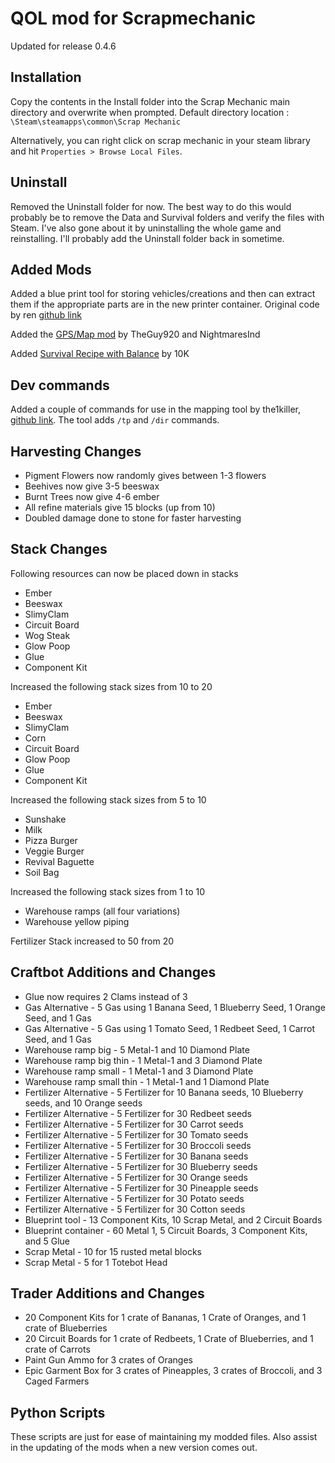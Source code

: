 # QOL mod for Scrapmechanic
Updated for release 0.4.6

## Installation

Copy the contents in the Install folder into the Scrap Mechanic main 
directory and overwrite when prompted.
Default directory location : `\Steam\steamapps\common\Scrap Mechanic`

Alternatively, you can right click on scrap mechanic in your steam library 
and hit `Properties > Browse Local Files`.

## Uninstall

Removed the Uninstall folder for now. The best way to do this would probably be
to remove the Data and Survival folders and verify the files with Steam. I've also
gone about it by uninstalling the whole game and reinstalling. I'll probably add
the Uninstall folder back in sometime.

## Added Mods
Added a blue print tool for storing vehicles/creations and then can extract them
if the appropriate parts are in the new printer container. Original code by ren
[github link](https://github.com/madalilng/SMS-blueprint)

Added the [GPS/Map mod](https://steamcommunity.com/sharedfiles/filedetails/?id=2160603338)
by TheGuy920 and NightmaresInd

Added [Survival Recipe with Balance](https://steamcommunity.com/sharedfiles/filedetails/?id=2103741159)
by 10K

## Dev commands
Added a couple of commands for use in the mapping tool by the1killer,
[github link](https://github.com/the1killer/sm_overview_ahk). The tool adds
`/tp` and `/dir` commands.

## Harvesting Changes

* Pigment Flowers now randomly gives between 1-3 flowers
* Beehives now give 3-5 beeswax
* Burnt Trees now give 4-6 ember
* All refine materials give 15 blocks (up from 10)
* Doubled damage done to stone for faster harvesting

## Stack Changes

Following resources can now be placed down in stacks
- Ember
- Beeswax
- SlimyClam
- Circuit Board
- Wog Steak
- Glow Poop
- Glue
- Component Kit

Increased the following stack sizes from 10 to 20
- Ember
- Beeswax
- SlimyClam
- Corn
- Circuit Board
- Glow Poop
- Glue
- Component Kit

Increased the following stack sizes from 5 to 10
- Sunshake
- Milk
- Pizza Burger
- Veggie Burger
- Revival Baguette
- Soil Bag

Increased the following stack sizes from 1 to 10
- Warehouse ramps (all four variations)
- Warehouse yellow piping

Fertilizer Stack increased to 50 from 20

## Craftbot Additions and Changes

* Glue now requires 2 Clams instead of 3
* Gas Alternative - 5 Gas using 1 Banana Seed, 1 Blueberry Seed, 1 Orange Seed, and 1 Gas
* Gas Alternative - 5 Gas using 1 Tomato Seed, 1 Redbeet Seed, 1 Carrot Seed, and 1 Gas
* Warehouse ramp big - 5 Metal-1 and 10 Diamond Plate 
* Warehouse ramp big thin - 1 Metal-1 and 3 Diamond Plate 
* Warehouse ramp small - 1 Metal-1 and 3 Diamond Plate 
* Warehouse ramp small thin - 1 Metal-1 and 1 Diamond Plate 
* Fertilizer Alternative - 5 Fertilizer for 10 Banana seeds, 10 Blueberry seeds, and 10 Orange seeds
* Fertilizer Alternative - 5 Fertilizer for 30 Redbeet seeds
* Fertilizer Alternative - 5 Fertilizer for 30 Carrot seeds
* Fertilizer Alternative - 5 Fertilizer for 30 Tomato seeds
* Fertilizer Alternative - 5 Fertilizer for 30 Broccoli seeds
* Fertilizer Alternative - 5 Fertilizer for 30 Banana seeds
* Fertilizer Alternative - 5 Fertilizer for 30 Blueberry seeds
* Fertilizer Alternative - 5 Fertilizer for 30 Orange seeds
* Fertilizer Alternative - 5 Fertilizer for 30 Pineapple seeds
* Fertilizer Alternative - 5 Fertilizer for 30 Potato seeds
* Fertilizer Alternative - 5 Fertilizer for 30 Cotton seeds
* Blueprint tool - 13 Component Kits, 10 Scrap Metal, and 2 Circuit Boards
* Blueprint container - 60 Metal 1, 5 Circuit Boards, 3 Component Kits, and 5 Glue
* Scrap Metal - 10 for 15 rusted metal blocks
* Scrap Metal - 5 for 1 Totebot Head

## Trader Additions and Changes

* 20 Component Kits for 1 crate of Bananas, 1 Crate of Oranges, and 1 crate of Blueberries
* 20 Circuit Boards for 1 crate of Redbeets, 1 Crate of Blueberries, and 1 crate of Carrots
* Paint Gun Ammo for 3 crates of Oranges
* Epic Garment Box for 3 crates of Pineapples, 3 crates of Broccoli, and 3 Caged Farmers

## Python Scripts

These scripts are just for ease of maintaining my modded files. Also assist in the
updating of the mods when a new version comes out.
